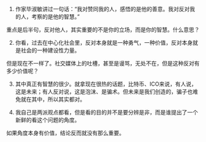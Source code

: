 1. 作家毕淑敏讲过一句话：“我对赞同我的人，感悟的是他的善意。我对反对我的人，考察的是他的智慧。”

重点是后半句，反对他人，其实重要的不是你的立场，而是你的智慧。什么意思？


2. 你看，过去在中心化社会里，反对本身就是一种勇气，一种价值，反对本身就是社会的一种建设性力量。

但是现在不一样了。社交媒体上的吐槽，甚至是谩骂，无处不在，但是这种反对有多少价值呢？


3. 其中真正有智慧的很少。就拿现在很热的话题，比特币、ICO来说，有人说，这是未来；有人反对说，这是泡沫、是骗术。但未来是我们创造的，骗子也难免就在其中，所以其实都对。


4. 我自己是两派观点都看，但是看的目的并不是要分辨是非，而是谁提出了一个新鲜的看这个问题的角度。

如果角度本身有价值，结论反而就没有那么重要。